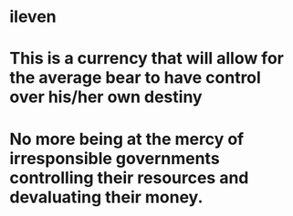 # ileven

# This is a currency that will allow for the average bear to have control over his/her own destiny

# No more being at the mercy of irresponsible governments controlling their resources and devaluating their money.